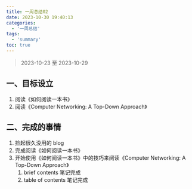 ```yaml
---
title: 一周总结02
date: 2023-10-30 19:40:13
categories:
  - '一周总结'
tags:
  - 'summary'
toc: true
---
```


> 2023-10-23 至 2023-10-29

## 一、目标设立

1. 阅读《如何阅读一本书》
2. 阅读《Computer Networking: A Top-Down Approach》

## 二、完成的事情

1. 捡起很久没用的 blog
2. 完成阅读《如何阅读一本书》
3. 开始使用《如何阅读一本书》中的技巧来阅读《Computer Networking: A Top-Down Approach》
   1. brief contents 笔记完成
   2. table of contents 笔记完成
